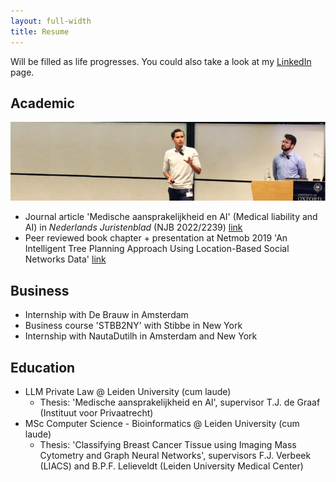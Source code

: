 ```yaml
---
layout: full-width
title: Resume
---
```


Will be filled as life progresses. You could also take a look at my [LinkedIn](https://www.linkedin.com/in/jh-van-staalduinen/) page.

## Academic

![alt text](../assets/img/netmob.jpg "IMG")

- Journal article 'Medische aansprakelijkheid en AI' (Medical liability and AI) in *Nederlands Juristenblad* (NJB 2022/2239) [link](https://www.navigator.nl/document/id2c6abea2ecbb4bdcbc1cca6ca4960206?cpid=WKNL-LTR-Nav2&cip=hybrid)
- Peer reviewed book chapter + presentation at Netmob 2019 'An Intelligent Tree Planning Approach Using Location-Based Social Networks Data' [link](https://link.springer.com/chapter/10.1007/978-3-030-76640-5_10)

## Business

- Internship with De Brauw in Amsterdam
- Business course 'STBB2NY' with Stibbe in New York
- Internship with NautaDutilh in Amsterdam and New York

## Education

- LLM Private Law @ Leiden University (cum laude)
	 - Thesis: 'Medische aansprakelijkheid en AI', supervisor T.J. de Graaf (Instituut voor Privaatrecht)
- MSc Computer Science - Bioinformatics @ Leiden University (cum laude)
	- Thesis: 'Classifying Breast Cancer Tissue using Imaging Mass Cytometry and Graph Neural Networks', supervisors F.J. Verbeek (LIACS) and B.P.F. Lelieveldt (Leiden University Medical Center)

